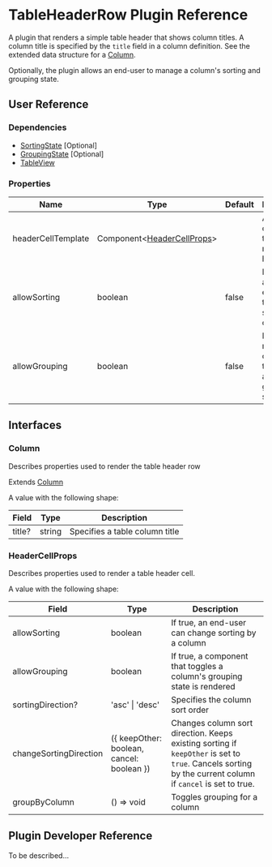 # TableHeaderRow Plugin Reference

A plugin that renders a simple table header that shows column titles. A column title is specified by the `title` field in a column definition. See the extended data structure for a [Column](#column).

Optionally, the plugin allows an end-user to manage a column's sorting and grouping state.

## User Reference

### Dependencies

- [SortingState](sorting-state.md) [Optional]
- [GroupingState](grouping-state.md) [Optional]
- [TableView](table-view.md)

### Properties

Name | Type | Default | Description
-----|------|---------|------------
headerCellTemplate | Component&lt;[HeaderCellProps](#header-cell-props)&gt; | | A component that renders a header cell
allowSorting | boolean | false | If true, allows an end-user to change sorting by a column
allowGrouping | boolean | false | If true, renders a component that toggles a column's grouping state

## Interfaces

### Column

Describes properties used to render the table header row

Extends [Column](grid.md#column)

A value with the following shape:

Field | Type | Description
------|------|------------
title? | string | Specifies a table column title

### <a name="header-cell-props"></a>HeaderCellProps

Describes properties used to render a table header cell.

A value with the following shape:

Field | Type | Description
------|------|------------
allowSorting | boolean | If true, an end-user can change sorting by a column
allowGrouping | boolean | If true, a component that toggles a column's grouping state is rendered
sortingDirection? | 'asc' &#124; 'desc' | Specifies the column sort order
changeSortingDirection | ({ keepOther: boolean, cancel: boolean }) | Changes column sort direction. Keeps existing sorting if `keepOther` is set to `true`. Cancels sorting by the current column if `cancel` is set to true.
groupByColumn | () => void | Toggles grouping for a column

## Plugin Developer Reference

To be described...
